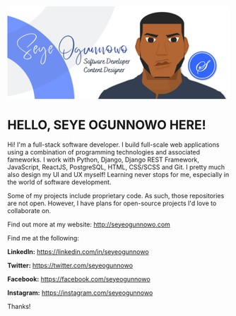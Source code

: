 ![alt text](https://raw.githubusercontent.com/seyeogunnowo/seyeogunnowo/main/Seye%20Horizontal%20Design.png)
# **HELLO, SEYE OGUNNOWO** HERE!
Hi! I'm a full-stack software developer. I build full-scale web applications using a combination of programming technologies and associated fameworks. I work with Python, Django, Django REST Framework, JavaScript, ReactJS, PostgreSQL, HTML, CSS/SCSS and Git. I pretty much also design my UI and UX myself! Learning never stops for me, especially in the world of software development.

Some of my projects include proprietary code. As such, those repositories are not open. However, I have plans for open-source projects I'd love to collaborate on.

Find out more at my website: http://seyeogunnowo.com

Find me at the following:

**LinkedIn:** https://linkedin.com/in/seyeogunnowo

**Twitter:** https://twitter.com/seyeogunnowo 

**Facebook:** https://facebook.com/seyeogunnowo

**Instagram:** https://instagram.com/seyeogunnowo

Thanks!
